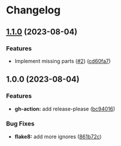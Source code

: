 # Changelog

## [1.1.0](https://github.com/pysan3/MLTemplate/compare/v1.0.0...v1.1.0) (2023-08-04)


### Features

* Implement missing parts ([#2](https://github.com/pysan3/MLTemplate/issues/2)) ([cd60fa7](https://github.com/pysan3/MLTemplate/commit/cd60fa7219980b0265e4120eee284f8a742017ef))

## 1.0.0 (2023-08-04)


### Features

* **gh-action:** add release-please ([bc94016](https://github.com/pysan3/MLTemplate/commit/bc94016d2529bbf60011e71f917255ea7d2ff5f7))


### Bug Fixes

* **flake8:** add more ignores ([861b72c](https://github.com/pysan3/MLTemplate/commit/861b72c58e174a46d927853788fea8b88f176b00))
